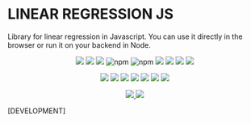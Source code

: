# LINEAR REGRESSION JS

Library for linear regression in Javascript.
You can use it directly in the browser or run it on your backend in Node.

<p align="center">
   <img src="https://img.shields.io/bower/l/MI?style=flat-square">
   <img src="https://img.shields.io/badge/version-1.0.0-blue">
   <img src="https://img.shields.io/npm/dy/linear-regression-js">
   <img alt="npm" src="https://img.shields.io/npm/dm/linear-regression-js">
   <img alt="npm" src="https://img.shields.io/npm/dw/linear-regression-js">
   <img src="https://img.shields.io/github/issues/rhaymisonbetini/linear-regression-js.svg">
   <img src="https://img.shields.io/github/issues-closed/rhaymisonbetini/linear-regression-js.svg">
   <img src="https://img.shields.io/github/issues-pr/rhaymisonbetini/linear-regression-js.svg">
   <img src="https://img.shields.io/github/issues-pr-closed/rhaymisonbetini/linear-regression-js.svg">
</p>

<p align="center">
   <img src="https://img.shields.io/badge/JavaScript-F7DF1E?style=for-the-badge&logo=javascript&logoColor=black">
   <img src="https://img.shields.io/badge/Node.js-43853D?style=for-the-badge&logo=node.js&logoColor=white">
   <img src="https://img.shields.io/badge/TensorFlow-FF6F00?style=for-the-badge&logo=tensorflow&logoColor=white">
   <img src="https://img.shields.io/badge/Angular-DD0031?style=for-the-badge&logo=angular&logoColor=white">
   <img src="https://img.shields.io/badge/AngularJS-E23237?style=for-the-badge&logo=angularjs&logoColor=white">
   <img src="https://img.shields.io/badge/React-20232A?style=for-the-badge&logo=react&logoColor=61DAFB">
   <img src="https://img.shields.io/badge/Vue.js-35495E?style=for-the-badge&logo=vue.js&logoColor=4FC08D">
</p>

<p align="center">
  <a href="https://www.linkedin.com/in/heleno-betini-2b3016175/" target="_blank">
    <img src="https://img.shields.io/badge/LinkedIn-0077B5?style=for-the-badge&logo=linkedin&logoColor=white">
  </a>
  <a href="https://github.com/rhaymisonbetini" target="_blank">
    <img src="https://img.shields.io/badge/GitHub-100000?style=for-the-badge&logo=github&logoColor=white">
  </a>
</p>

[DEVELOPMENT]